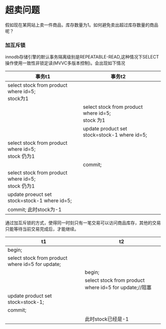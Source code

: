 # 超卖问题

假如现在某网站上卖一件商品，库存数量为1。如何避免卖出超过库存数量的商品呢？

### 加互斥锁

innodb存储引擎的默认事务隔离级别是REPEATABLE-READ,这种情况下SELECT操作使用一致性非锁定读(MVVC多版本控制)。会出现如下情况

| 事务t1                                                 | 事务t2                                               |      |
| ------------------------------------------------------ | ---------------------------------------------------- | ---- |
| select stock from product where id=5;<br />stock为1    |                                                      |      |
|                                                        | select stock from product where id=5;<br />stock 为1 |      |
|                                                        | update product set stock=stock-1 where id=5;         |      |
| select stock from product where id=5;<br />stock 仍为1 |                                                      |      |
|                                                        | commit;                                              |      |
| select stock from product where id=5;<br />stock 仍为1 |                                                      |      |
| update proeuct set stock=stock-1 where id=5;           |                                                      |      |
| commit; 此时stock为-1                                  |                                                      |      |

通过加互斥锁的方式，使得同一时刻只有一笔交易可以访问商品库存，其他的交易只能等待当前交易完成后，才能继续。

| t1                                               | t2                                                     |
| ------------------------------------------------ | ------------------------------------------------------ |
| begin;                                           |                                                        |
| select stock from product where id=5 for update; |                                                        |
|                                                  | begin;                                                 |
|                                                  | select stock from product where id=5 for update;//阻塞 |
| update product set stock=stock-1;                |                                                        |
| commit;                                          |                                                        |
|                                                  | 此时stock已经是-1                                      |


